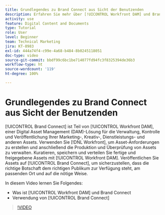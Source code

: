 ```yaml
---
title: Grundlegendes zu Brand Connect aus Sicht der Benutzenden
description: Erfahren Sie mehr über [!UICONTROL Workfront DAM] und Brand Connect und darüber, wie beide verwendet werden.
activity: use
feature: Digital Content and Documents
type: Tutorial
role: User
level: Beginner
team: Technical Marketing
jira: KT-8983
exl-id: 444a74f4-c99e-4a68-b484-8b0245118051
doc-type: video
source-git-commit: bbdf99c6bc1be714077fd94fc3f8325394de36b3
workflow-type: ht
source-wordcount: '119'
ht-degree: 100%

---
```


# Grundlegendes zu Brand Connect aus Sicht der Benutzenden

[!UICONTROL Brand Connect] ist Teil von [!UICONTROL Workfront DAM], einer Digital Asset Management (DAM)-Lösung für die Verwaltung, Kontrolle und Veröffentlichung Ihrer Marketing-, Kreativ-, Dienstleistungs- und anderen Assets. Verwenden Sie [!DNL Workfront], um Asset-Anforderungen zu erstellen und anschließend die Produktion und Überprüfung von Assets zu verwalten. Kuratieren, speichern und verteilen Sie fertige und freigegebene Assets mit [!UICONTROL Workfront DAM]. Veröffentlichen Sie Assets auf [!UICONTROL Brand Connect], um sicherzustellen, dass die richtige Botschaft dem richtigen Publikum zur Verfügung steht, am passenden Ort und auf die nötige Weise.

In diesem Video lernen Sie Folgendes:

* Was ist [!UICONTROL Workfront DAM] und Brand Connect
* Verwendung von [!UICONTROL Brand Connect]

>[!VIDEO](https://video.tv.adobe.com/v/3418754/?quality=12&learn=on&enablevpops=1&captions=ger)
